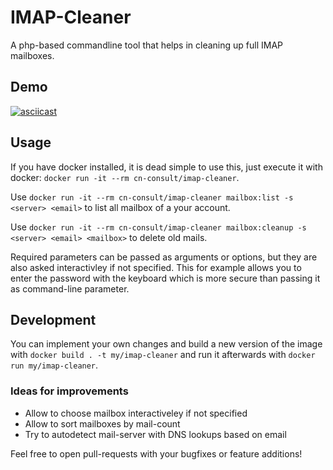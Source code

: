 # IMAP-Cleaner
A php-based commandline tool that helps in cleaning up full IMAP mailboxes.

## Demo
[![asciicast](https://asciinema.org/a/9fuKc7cVRiAYzzMNkWsFWiLhb.svg)](https://asciinema.org/a/9fuKc7cVRiAYzzMNkWsFWiLhb?autoplay=1&speed=1.5)

## Usage
If you have docker installed, it is dead simple to use this, just execute it with docker:
`docker run -it --rm cn-consult/imap-cleaner`.

Use `docker run -it --rm cn-consult/imap-cleaner mailbox:list -s <server> <email>` to list all mailbox of a your account.

Use `docker run -it --rm cn-consult/imap-cleaner mailbox:cleanup -s <server> <email> <mailbox>` to delete old mails.

Required parameters can be passed as arguments or options, but they are also asked interactivley if not specified.
This for example allows you to enter the password with the keyboard which is more secure than passing
it as command-line parameter.


## Development
You can implement your own changes and build a new version of the image with `docker build . -t my/imap-cleaner` and run
it afterwards with `docker run my/imap-cleaner`.

### Ideas for improvements
* Allow to choose mailbox interactiveley if not specified
* Allow to sort mailboxes by mail-count
* Try to autodetect mail-server with DNS lookups based on email

Feel free to open pull-requests with your bugfixes or feature additions!